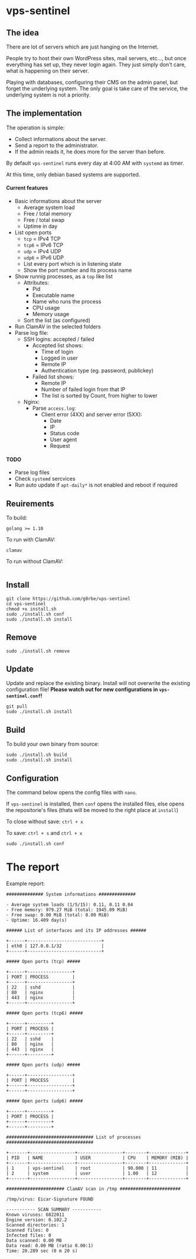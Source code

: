 # vps-sentinel

## The idea

There are lot of servers which are just hanging on the Internet.

People try to host their own WordPress sites, mail servers, etc..., but once everything has set up, they never login again. They just simply don't care, what is happening on their server.

Playing with databases, configuring their CMS on the admin panel, but forget the underlying system. The only goal is take care of the service, the underlying system is not a priority.

## The implementation

The operation is simple:

- Collect informations about the server.
- Send a report to the administrator.
- If the admin reads it, he does more for the server than before.

By default `vps-sentinel` runs every day at 4:00 AM with `systemd` as timer.

At this time, only debian based systems are supported. 

#### Current features

- Basic informations about the server
    - Average system load
    - Free / total memory
    - Free / total swap
    - Uptime in day
- List open ports
    - `tcp` = IPv4 TCP
    - `tcp6` = IPv6 TCP
    - `udp` = IPv4 UDP
    - `udp6` = IPv6 UDP
    - List every port which is in listening state
    - Show the port number and its process name
- Show runnig processes, as a `top` like list
    - Attributes:
        - Pid
        - Executable name
        - Name who runs the process
        - CPU usage
        - Memory usage
    - Sort the list (as configured)
- Run ClamAV in the selected folders
- Parse log file:
    - SSH logins: accepted / failed
        - Accepted list shows:
            - Time of login
            - Logged in user
            - Remote IP
            - Authentication type (eg. password, publickey)
        - Failed list shows:
            - Remote IP
            - Number of failed login from that IP
            - The list is sorted by Count, from higher to lower
    - Nginx:
        - Parse `access.log`:
            - Client error (4XX) and server error (5XX):
                - Date
                - IP
                - Status code
                - User agent
                - Request    

#### TODO

- Parse log files
- Check `systemd` sercvices
- Run auto update if `apt-daily*` is not enabled and reboot if required 

## Reuirements

To build:

```
golang >= 1.10
```

To run with ClamAV:

```
clamav
```

To run without ClamAV:

```

```

## Install

```
git clone https://github.com/g0rbe/vps-sentinel
cd vps-sentinel
chmod +x install.sh
sudo ./install.sh conf
sudo ./install.sh install
```

## Remove

```
sudo ./install.sh remove
```

## Update

Update and replace the existing binary.
Install will not overwrite the existing configuration file!
**Please watch out for new configurations in `vps-sentinel.conf`!**

```
git pull
sudo ./install.sh install
```

## Build

To build your own binary from source:

```
sudo ./install.sh build
sudo ./install.sh install
```

## Configuration

The command below opens the config files with `nano`.

If `vps-sentinel` is installed, then `conf` opens the installed files, else
opens the repositorie's files (thats will be moved to the right place at `install`)

To close without save: `ctrl + x`

To save: `ctrl + s` and `ctrl + x`

```
sudo ./install.sh conf
```

# The report

Example report:

```
############## System informations ##############

- Average system loads (1/5/15): 0.11, 0.11 0.04
- Free memory: 979.27 MiB (total: 1945.09 MiB)
- Free swap: 0.00 MiB (total: 0.00 MiB)
- Uptime: 16.409 day(s)

###### List of interfaces and its IP addresses ######

+------+----------------------------+
| eth0 | 127.0.0.1/32               |
+------+----------------------------+

##### Open ports (tcp) #####

+------+-----------------+
| PORT | PROCESS         |
+------+-----------------+
| 22   | sshd            |
| 80   | nginx           |
| 443  | nginx           |
+------+-----------------+

##### Open ports (tcp6) #####

+------+---------+
| PORT | PROCESS |
+------+---------+
| 22   | sshd    |
| 80   | nginx   |
| 443  | nginx   |
+------+---------+

##### Open ports (udp) #####

+------+-----------------+
| PORT | PROCESS         |
+------+-----------------+
+------+-----------------+

##### Open ports (udp6) #####

+------+---------+
| PORT | PROCESS |
+------+---------+
+------+---------+

################################# List of processes #################################

+-------+-----------------+-----------------+--------+--------------+
| PID   | NAME            | USER            | CPU    | MEMORY (MIB) |
+-------+-----------------+-----------------+--------+--------------+
| 1     | vps-sentinel    | root            | 90.000 | 11           |
| 2     | system          | user            | 1.00   | 12           |
+-------+-----------------+-----------------+--------+--------------+

###################### ClamAV scan in /tmp #######################

/tmp/virus: Eicar-Signature FOUND

----------- SCAN SUMMARY -----------
Known viruses: 6822011
Engine version: 0.102.2
Scanned directories: 1
Scanned files: 0
Infected files: 0
Data scanned: 0.00 MB
Data read: 0.00 MB (ratio 0.00:1)
Time: 20.289 sec (0 m 20 s)
```